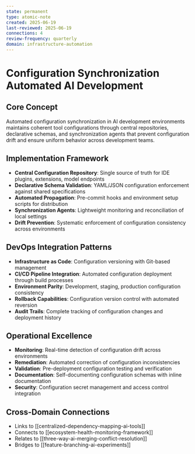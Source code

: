 ```yaml
---
state: permanent
type: atomic-note
created: 2025-06-19
last-reviewed: 2025-06-19
connections: 4
review-frequency: quarterly
domain: infrastructure-automation
---
```


# Configuration Synchronization Automated AI Development

## Core Concept
Automated configuration synchronization in AI development environments maintains coherent tool configurations through central repositories, declarative schemas, and synchronization agents that prevent configuration drift and ensure uniform behavior across development teams.

## Implementation Framework
- **Central Configuration Repository**: Single source of truth for IDE plugins, extensions, model endpoints
- **Declarative Schema Validation**: YAML/JSON configuration enforcement against shared specifications  
- **Automated Propagation**: Pre-commit hooks and environment setup scripts for distribution
- **Synchronization Agents**: Lightweight monitoring and reconciliation of local settings
- **Drift Prevention**: Systematic enforcement of configuration consistency across environments

## DevOps Integration Patterns
- **Infrastructure as Code**: Configuration versioning with Git-based management
- **CI/CD Pipeline Integration**: Automated configuration deployment through build processes
- **Environment Parity**: Development, staging, production configuration consistency
- **Rollback Capabilities**: Configuration version control with automated reversion
- **Audit Trails**: Complete tracking of configuration changes and deployment history

## Operational Excellence
- **Monitoring**: Real-time detection of configuration drift across environments
- **Remediation**: Automated correction of configuration inconsistencies
- **Validation**: Pre-deployment configuration testing and verification
- **Documentation**: Self-documenting configuration schemas with inline documentation
- **Security**: Configuration secret management and access control integration

## Cross-Domain Connections
- Links to [[centralized-dependency-mapping-ai-tools]]
- Connects to [[ecosystem-health-monitoring-framework]]  
- Relates to [[three-way-ai-merging-conflict-resolution]]
- Bridges to [[feature-branching-ai-experiments]]